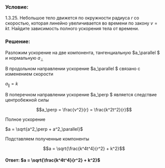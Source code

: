 ###  Условие: 

$1.3.25.$ Небольшое тело движется по окружности радиуса $r$ со скоростью, которая линейно увеличивается во времени по закону $v = kt$. Найдите зависимость полного ускорения тела от времени. 

### Решение:

Разложим ускорение на две компонента, тангенциальную $a_\parallel $ и нормальную $a_\perp$

В продольном направлении ускорение $a_\parallel $ связано с изменением скорости 

$a_\parallel = k$ 

В поперечном направлении ускорение $a_\perp $ является следствие центробежной силы

$$a_\perp = \frac{v^2}{r} = \frac{k^2t^2}{r}$$ 

Полное ускорение

$a = \sqrt{a^2_\perp + a^2_\parallel}$ 

Подставляем полученные компоненты

$$a = \sqrt{\frac{k^4t^4}{r^2} + k^2}$$ 

####  Ответ: $a = \sqrt{\frac{k^4t^4}{r^2} + k^2}$ 

  

